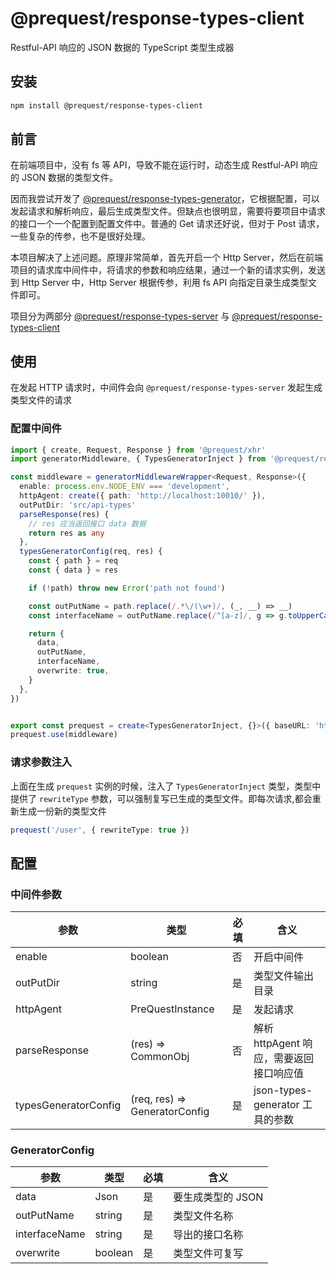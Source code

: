 # @prequest/response-types-client

Restful-API 响应的 JSON 数据的 TypeScript 类型生成器

## 安装

```bash
npm install @prequest/response-types-client
```

## 前言

在前端项目中，没有 fs 等 API，导致不能在运行时，动态生成 Restful-API 响应的 JSON 数据的类型文件。

因而我尝试开发了 [@prequest/response-types-generator](https://github.com/xdoer/PreQuest/tree/main/packages/response-types-generator)，它根据配置，可以发起请求和解析响应，最后生成类型文件。但缺点也很明显，需要将要项目中请求的接口一个一个配置到配置文件中。普通的 Get 请求还好说，但对于 Post 请求，一些复杂的传参，也不是很好处理。

本项目解决了上述问题。原理非常简单，首先开启一个 Http Server，然后在前端项目的请求库中间件中，将请求的参数和响应结果，通过一个新的请求实例，发送到 Http Server 中，Http Server 根据传参，利用 fs API 向指定目录生成类型文件即可。

项目分为两部分 [@prequest/response-types-server](https://github.com/xdoer/PreQuest/blob/main/packages/response-types-server) 与 [@prequest/response-types-client](https://github.com/xdoer/PreQuest/blob/main/packages/response-types-client)

## 使用

在发起 HTTP 请求时，中间件会向 `@prequest/response-types-server` 发起生成类型文件的请求

### 配置中间件

```ts
import { create, Request, Response } from '@prequest/xhr'
import generatorMiddleware, { TypesGeneratorInject } from '@prequest/response-types-client'

const middleware = generatorMiddlewareWrapper<Request, Response>({
  enable: process.env.NODE_ENV === 'development',
  httpAgent: create({ path: 'http://localhost:10010/' }),
  outPutDir: 'src/api-types'
  parseResponse(res) {
    // res 应当返回接口 data 数据
    return res as any
  },
  typesGeneratorConfig(req, res) {
    const { path } = req
    const { data } = res

    if (!path) throw new Error('path not found')

    const outPutName = path.replace(/.*\/(\w+)/, (_, __) => __)
    const interfaceName = outPutName.replace(/^[a-z]/, g => g.toUpperCase())

    return {
      data,
      outPutName,
      interfaceName,
      overwrite: true,
    }
  },
})


export const prequest = create<TypesGeneratorInject, {}>({ baseURL: 'http://localhost:3000' })
prequest.use(middleware)
```

### 请求参数注入

上面在生成 `prequest` 实例的时候，注入了 `TypesGeneratorInject` 类型，类型中提供了 `rewriteType` 参数，可以强制复写已生成的类型文件。即每次请求,都会重新生成一份新的类型文件

```ts
prequest('/user', { rewriteType: true })
```

## 配置

### 中间件参数

| 参数                 | 类型                          | 必填 | 含义                                    |
| -------------------- | ----------------------------- | ---- | --------------------------------------- |
| enable               | boolean                       | 否   | 开启中间件                              |
| outPutDir            | string                        | 是   | 类型文件输出目录                        |
| httpAgent            | PreQuestInstance              | 是   | 发起请求                                |
| parseResponse        | (res) => CommonObj            | 否   | 解析 httpAgent 响应，需要返回接口响应值 |
| typesGeneratorConfig | (req, res) => GeneratorConfig | 是   | json-types-generator 工具的参数         |

### GeneratorConfig

| 参数          | 类型    | 必填 | 含义              |
| ------------- | ------- | ---- | ----------------- |
| data          | Json    | 是   | 要生成类型的 JSON |
| outPutName    | string  | 是   | 类型文件名称      |
| interfaceName | string  | 是   | 导出的接口名称    |
| overwrite     | boolean | 是   | 类型文件可复写    |
